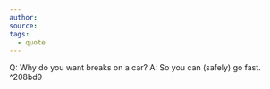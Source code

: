 ```yaml
---
author: 
source: 
tags:
  - quote
---
```

Q: Why do you want breaks on a car? A: So you can (safely) go fast. ^208bd9